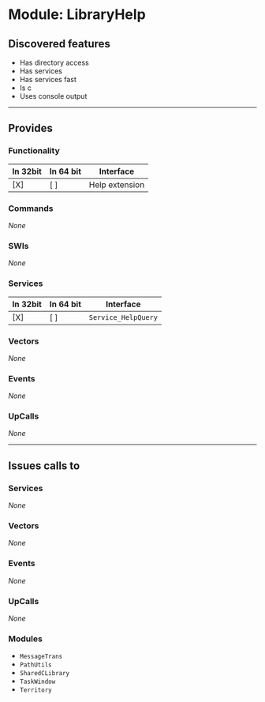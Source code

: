 # Module: LibraryHelp

## Discovered features


* Has directory access
* Has services
* Has services fast
* Is c
* Uses console output

---

## Provides

### Functionality

| In 32bit | In 64 bit | Interface |
|----------|-----------|-----------|
| [X]      | [ ]       | Help extension |

### Commands


*None*


### SWIs


*None*


### Services


| In 32bit | In 64 bit | Interface |
|----------|-----------|-----------|
| [X]      | [ ]       | `Service_HelpQuery` |


### Vectors


*None*


### Events


*None*


### UpCalls


*None*


---

## Issues calls to

### Services


*None*


### Vectors


*None*


### Events


*None*


### UpCalls


*None*


### Modules


* `MessageTrans`
* `PathUtils`
* `SharedCLibrary`
* `TaskWindow`
* `Territory`


